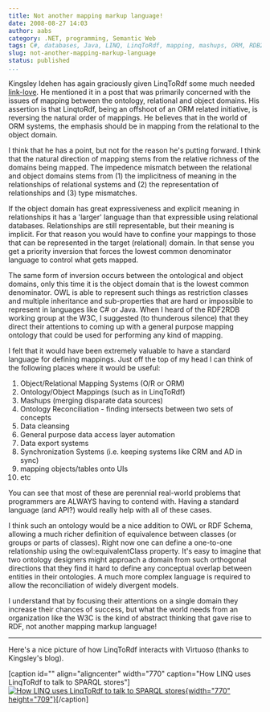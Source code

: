 ```yaml
---
title: Not another mapping markup language!
date: 2008-08-27 14:03
author: aabs
category: .NET, programming, Semantic Web
tags: C#, databases, Java, LINQ, LinqToRdf, mapping, mashups, ORM, RDB2RDF, SemanticWeb, semweb, web3.0
slug: not-another-mapping-markup-language
status: published
...
```


Kingsley Idehen has again graciously given LinqToRdf some much needed [link-love](http://kidehen.typepad.com/kingsley_idehens_typepad/2008/08/virtuoso-linked.html). He mentioned it in a post that was primarily concerned with the issues of mapping between the ontology, relational and object domains. His assertion is that LinqtoRdf, being an offshoot of an ORM related initiative, is reversing the natural order of mappings. He believes that in the world of ORM systems, the emphasis should be in mapping from the relational to the object domain.

I think that he has a point, but not for the reason he's putting forward. I think that the natural direction of mapping stems from the relative richness of the domains being mapped. The impedence mismatch between the relational and object domains stems from (1) the implicitness of meaning in the relationships of relational systems and (2) the representation of relationships and (3) type mismatches.

If the object domain has great expressiveness and explicit meaning in relationships it has a 'larger' language than that expressible using relational databases. Relationships are still representable, but their meaning is implicit. For that reason you would have to confine your mappings to those that can be represented in the target (relational) domain. In that sense you get a priority inversion that forces the lowest common denominator language to control what gets mapped.

The same form of inversion occurs between the ontological and object domains, only this time it is the object domain that is the lowest common denominator. OWL is able to represent such things as restriction classes and multiple inheritance and sub-properties that are hard or impossible to represent in languages like C\# or Java. When I heard of the RDF2RDB working group at the W3C, I suggested (to thunderous silence) that they direct their attentions to coming up with a general purpose mapping ontology that could be used for performing any kind of mapping.

I felt that it would have been extremely valuable to have a standard language for defining mappings. Just off the top of my head I can think of the following places where it would be useful:

1.  Object/Relational Mapping Systems (O/R or ORM)
2.  Ontology/Object Mappings (such as in LinqToRdf)
3.  Mashups (merging disparate data sources)
4.  Ontology Reconciliation - finding intersects between two sets of concepts
5.  Data cleansing
6.  General purpose data access layer automation
7.  Data export systems
8.  Synchronization Systems (i.e. keeping systems like CRM and AD in sync)
9.  mapping objects/tables onto UIs
10. etc

You can see that most of these are perennial real-world problems that programmers are ALWAYS having to contend with. Having a standard language (and API?) would really help with all of these cases.

I think such an ontology would be a nice addition to OWL or RDF Schema, allowing a much richer definition of equivalence between classes (or groups or parts of classes). Right now one can define a one-to-one relationship using the owl:equivalentClass property. It's easy to imagine that two ontology designers might approach a domain from such orthogonal directions that they find it hard to define any conceptual overlap between entities in their ontologies. A much more complex language is required to allow the reconciliation of widely divergent models.

I understand that by focusing their attentions on a single domain they increase their chances of success, but what the world needs from an organization like the W3C is the kind of abstract thinking that gave rise to RDF, not another mapping markup language!

------------------------------------------------------------------------

Here's a nice picture of how LinqToRdf interacts with Virtuoso (thanks to Kingsley's blog).

\[caption id="" align="aligncenter" width="770" caption="How LINQ uses LinqToRdf to talk to SPARQL stores"\][![How LINQ uses LinqToRdf to talk to SPARQL stores](http://virtuoso.openlinksw.com/Whitepapers/html/linqtordf/linqtordf2.png){width="770" height="709"}](http://kidehen.typepad.com/kingsley_idehens_typepad/2008/08/virtuoso-linked.html)\[/caption\]
